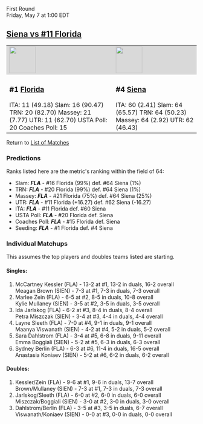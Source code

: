 First Round  
Friday, May 7 at 1:00 EDT
## [Siena vs #11 Florida](https://www.ncaa.com/game/5833667) 

<table>  
<tr style="background-color: #d9d9d9 !important"><td><a href="../"><img src="https://www.ncaa.com/sites/default/files/images/logos/schools/f/florida.70.png" width="70" height="70" /></a></td><td><a href="../"><img src="https://www.ncaa.com/sites/default/files/images/logos/schools/s/siena.70.png" width="70" height="70" /></a></td></tr>
<tr><td>  

<h3>#1 <a href="../">Florida</a></h3>  
ITA: 11 (49.18)</li>  
Slam: 16 (90.47)</li>  
TRN: 20 (82.70)</li>  
Massey: 21 (7.77)</li>  
UTR: 11 (62.70)</li>  
USTA Poll: 20</li>  
Coaches Poll: 15</li>  

</td><td>  

<h3>#4 <a href="../">Siena</a></h3>  
ITA: 60 (2.41)</li>  
Slam: 64 (65.57)</li>  
TRN: 64 (50.23)</li>  
Massey: 64 (2.92)</li>  
UTR: 62 (46.43)</li>  

</td></tr></table>  

Return to [List of Matches](../index.md)  

### Predictions  

Ranks listed here are the metric's ranking within the field of 64:  
- Slam: ***FLA*** - #16 Florida (99%) def. #64 Siena (1%)  
- TRN: ***FLA*** - #20 Florida (99%) def. #64 Siena (1%)  
- Massey: ***FLA*** - #21 Florida (75%) def. #64 Siena (25%)  
- UTR: ***FLA*** - #11 Florida (+16.27) def. #62 Siena (-16.27)  
- ITA: ***FLA*** - #11 Florida def. #60 Siena  
- USTA Poll: ***FLA*** - #20 Florida def. Siena  
- Coaches Poll: ***FLA*** - #15 Florida def. Siena  
- Seeding: ***FLA*** - #1 Florida def. #4 Siena  

### Individual Matchups  

This assumes the top players and doubles teams listed are starting.  

#### Singles:  
1. McCartney Kessler (FLA) - 13-2 at #1, 13-2 in duals, 16-2 overall  
   Meagan Brown (SIEN) - 7-3 at #1, 7-3 in duals, 7-3 overall
2. Marlee Zein (FLA) - 6-5 at #2, 8-5 in duals, 10-8 overall  
   Kylie Mullaney (SIEN) - 3-5 at #2, 3-5 in duals, 3-5 overall
3. Ida Jarlskog (FLA) - 6-2 at #3, 8-4 in duals, 8-4 overall  
   Petra Miszczak (SIEN) - 3-4 at #3, 4-4 in duals, 4-4 overall
4. Layne Sleeth (FLA) - 7-0 at #4, 9-1 in duals, 9-1 overall  
   Maanya Viswanath (SIEN) - 4-2 at #4, 5-2 in duals, 5-2 overall
5. Sara Dahlstrom (FLA) - 3-4 at #5, 6-8 in duals, 9-11 overall  
   Emma Boggiali (SIEN) - 5-2 at #5, 6-3 in duals, 6-3 overall
6. Sydney Berlin (FLA) - 6-3 at #6, 11-4 in duals, 16-5 overall  
   Anastasia Koniaev (SIEN) - 5-2 at #6, 6-2 in duals, 6-2 overall

#### Doubles:  
1. Kessler/Zein (FLA) - 9-6 at #1, 9-6 in duals, 13-7 overall  
   Brown/Mullaney (SIEN) - 7-3 at #1, 7-3 in duals, 7-3 overall
2. Jarlskog/Sleeth (FLA) - 6-0 at #2, 6-0 in duals, 6-0 overall  
   Miszczak/Boggiali (SIEN) - 3-0 at #2, 3-0 in duals, 3-0 overall
3. Dahlstrom/Berlin (FLA) - 3-5 at #3, 3-5 in duals, 6-7 overall  
   Viswanath/Koniaev (SIEN) - 0-0 at #3, 0-0 in duals, 0-0 overall